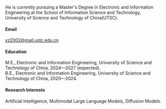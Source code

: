 

He is currently pursuing a Master's Degree in Electronic and Information Engineering at the School of Information Science and Technology, University of Science and Technology of China(UTSC).

#### Email
xz2002@mail.ustc.edu.cn

#### Education
M.E., Electronic and Information Engineering, University of Science and Technology of China, 2024—2027 (expected).\
B.E., Electronic and Information Engineering, University of Science and Technology of China, 2020—2024.

#### Research Interests
Artificial Intelligence, Multimodal Large Language Models, Diffusion Models.



